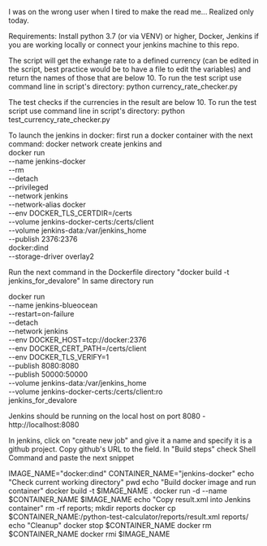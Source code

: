 I was on the wrong user when I tired to make the read me... Realized only today.

Requirements: Install python 3.7 (or via VENV) or higher, Docker, Jenkins if you are working locally or connect your jenkins machine to this repo.

 The script will get the exhange rate to a defined currency (can be edited in the script, best practice would be to have a file to edit the variables)
 and return the names of those that are below 10. To run the test script use command line in script's directory:
 python currency_rate_checker.py

 The test checks if the currencies in the result are below 10. To run the test script use command line in script's directory:
 python test_currency_rate_checker.py

 To launch the jenkins in docker: first run a docker container with the next command: 
 docker network create jenkins
 and  
   docker run \
   --name jenkins-docker \
   --rm \
   --detach \
   --privileged \
   --network jenkins \
   --network-alias docker \
   --env DOCKER_TLS_CERTDIR=/certs \
   --volume jenkins-docker-certs:/certs/client \
   --volume jenkins-data:/var/jenkins_home \
   --publish 2376:2376 \
   docker:dind \
   --storage-driver overlay2

 Run the next command in the Dockerfile directory "docker build -t jenkins_for_devalore"
 In same directory run 

   docker run \
   --name jenkins-blueocean \
   --restart=on-failure \
   --detach \
   --network jenkins \
   --env DOCKER_HOST=tcp://docker:2376 \
   --env DOCKER_CERT_PATH=/certs/client \
   --env DOCKER_TLS_VERIFY=1 \
   --publish 8080:8080 \
   --publish 50000:50000 \
   --volume jenkins-data:/var/jenkins_home \
   --volume jenkins-docker-certs:/certs/client:ro \
   jenkins_for_devalore        


 Jenkins should be running on the local host on port 8080 - http://localhost:8080

 In jenkins, click on "create new job" and give it a name and specify it is a github project.
 Copy github's URL to the field.
 In "Build steps" check Shell Command and paste the next snippet

 IMAGE_NAME="docker:dind"
 CONTAINER_NAME="jenkins-docker"
 echo "Check current working directory"
 pwd
 echo "Build docker image and run container"
 docker build -t $IMAGE_NAME .
 docker run -d --name $CONTAINER_NAME $IMAGE_NAME
 echo "Copy result.xml into Jenkins container"
 rm -rf reports; mkdir reports
 docker cp $CONTAINER_NAME:/python-test-calculator/reports/result.xml reports/
 echo "Cleanup"
 docker stop $CONTAINER_NAME
 docker rm $CONTAINER_NAME
 docker rmi $IMAGE_NAME
